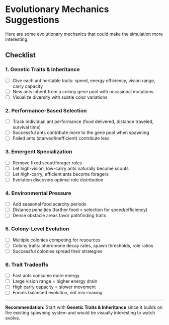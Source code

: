 # Evolutionary Mechanics Suggestions

Here are some evolutionary mechanics that could make the simulation more interesting:

## Checklist

### 1. Genetic Traits & Inheritance
- [ ] Give each ant heritable traits: speed, energy efficiency, vision range, carry capacity
- [ ] New ants inherit from a colony gene pool with occasional mutations
- [ ] Visualize diversity with subtle color variations

### 2. Performance-Based Selection
- [ ] Track individual ant performance (food delivered, distance traveled, survival time)
- [ ] Successful ants contribute more to the gene pool when spawning
- [ ] Failed ants (starved/inefficient) contribute less

### 3. Emergent Specialization
- [ ] Remove fixed scout/forager roles
- [ ] Let high-vision, low-carry ants naturally become scouts
- [ ] Let high-carry, efficient ants become foragers
- [ ] Evolution discovers optimal role distribution

### 4. Environmental Pressure
- [ ] Add seasonal food scarcity periods
- [ ] Distance penalties (farther food = selection for speed/efficiency)
- [ ] Dense obstacle areas favor pathfinding traits

### 5. Colony-Level Evolution
- [ ] Multiple colonies competing for resources
- [ ] Colony traits: pheromone decay rates, spawn thresholds, role ratios
- [ ] Successful colonies spread their strategies

### 6. Trait Tradeoffs
- [ ] Fast ants consume more energy
- [ ] Large vision range = higher energy drain
- [ ] High carry capacity = slower movement
- [ ] Forces balanced evolution, not min-maxing

---

**Recommendation:** Start with **Genetic Traits & Inheritance** since it builds on the existing spawning system and would be visually interesting to watch evolve.
